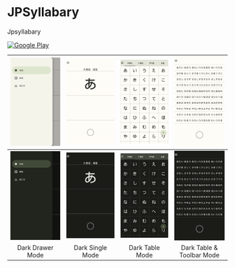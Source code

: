 # JPSyllabary
Jpsyllabary

[![Google Play](https://img.shields.io/badge/Google%20Play-Download-blue)](https://play.google.com/store/apps/details?id=com.ohyooo.jpsyllabary)

| <img src="screenshots/01_drawer.png" width="200"/> | <img src="screenshots/02_single.png" width="200"/> | <img src="screenshots/03_table.png" width="200"/> | <img src="screenshots/04_t_t.png" width="200"/> |
| :---: | :---: | :---: | :---: |
| <img src="screenshots/05_dark_drawer.png" width="200"/> | <img src="screenshots/06_dark_single.png" width="200"/> | <img src="screenshots/07_dark_table.png" width="200"/> | <img src="screenshots/08_dark_t_t.png" width="200"/> |
| Dark Drawer Mode | Dark Single Mode | Dark Table Mode | Dark Table & Toolbar Mode |
